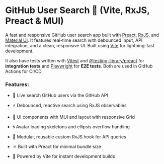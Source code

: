 # GitHub User Search 🔎 (Vite, RxJS, Preact & MUI)
A fast and responsive GitHub user search app built with [Preact](https://preactjs.com/), [RxJS](https://rxjs.dev/), and [Material UI](https://mui.com/). It features real-time search with debounced input, API integration, and a clean, responsive UI. Built using [Vite](https://vitejs.dev/) for lightning-fast development.

It also have tests written with [Vitest](https://vitest.dev/) and [@testing-library/preact](https://testing-library.com/preact) for **integration tests** and [Playwright](https://playwright.dev/) for **E2E tests**. Both are used in GitHub Actions for CI/CD.


### Features:

- 🔎 Live search GitHub users via the GitHub API

- ⚡ Debounced, reactive search using RxJS observables

- 🧱 UI components with MUI and layout with responsive Grid

- 🌀 Avatar loading skeletons and ellipsis overflow handling

- 💾 Modular, reusable custom RxJS hook for API queries

- ⚛️ Built with Preact for minimal bundle size

- 🚀 Powered by Vite for instant development builds